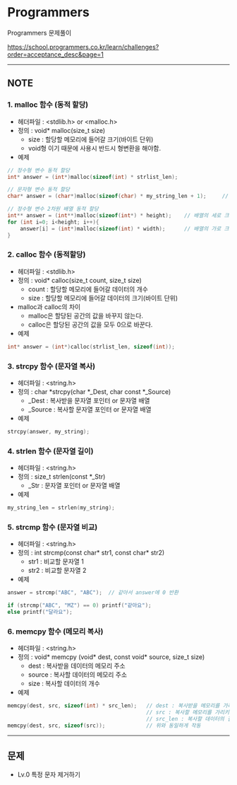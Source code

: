 # Programmers

Programmers 문제풀이

https://school.programmers.co.kr/learn/challenges?order=acceptance_desc&page=1

------


## NOTE


### 1. malloc 함수 (동적 할당)

- 헤더파일 : <stdlib.h> or <malloc.h>
- 정의 : void* malloc(size_t size)
    - size : 할당할 메모리에 들어갈  크기(바이트 단위)
    - void형 이기 때문에 사용시 반드시 형변환을 해야함.
- 예제

```c
// 정수형 변수 동적 할당
int* answer = (int*)malloc(sizeof(int) * strlist_len);

// 문자형 변수 동적 할당
char* answer = (char*)malloc(sizeof(char) * my_string_len + 1);     // char는 1바이트라서 sizeof(char)를 생략해도 무관

// 정수형 변수 2차원 배열 동적 할당
int** answer = (int**)malloc(sizeof(int*) * height);    // 배열의 세로 크기 height
for (int i=0; i<height; i++){
    answer[i] = (int*)malloc(sizeof(int) * width);      // 배열의 가로 크기 width
}
```


### 2. calloc 함수 (동적할당)

- 헤더파일 : <stdlib.h>
- 정의 : void* calloc(size_t count, size_t size)
    - count : 할당할 메모리에 들어갈 데이터의 개수
    - size : 할당할 메모리에 들어갈 데이터의 크기(바이트 단위)
- malloc과 calloc의 차이
    - malloc은 할당된 공간의 값을 바꾸지 않는다.
    - calloc은 할당된 공간의 값을 모두 0으로 바꾼다.
- 예제

```c
int* answer = (int*)calloc(strlist_len, sizeof(int));
```


### 3. strcpy 함수 (문자열 복사)
- 헤더파일 : <string.h>
- 정의 : char *strcpy(char *_Dest, char const *_Source)
    - _Dest : 복사받을 문자열 포인터 or 문자열 배열
    - _Source : 복사할 문자열 포인터 or 문자열 배열
- 예제

```c
strcpy(answer, my_string);
```


### 4. strlen 함수 (문자열 길이)

- 헤더파일 : <string.h>
- 정의 : size_t strlen(const *_Str)
    - _Str : 문자열 포인터 or 문자열 배열
- 예제

```c
my_string_len = strlen(my_string);
```


### 5. strcmp 함수 (문자열 비교) 
- 헤더파일 : <string.h>
- 정의 : int strcmp(const char* str1, const char* str2)
    - str1 : 비교할 문자열 1
    - str2 : 비교할 문자열 2
- 예제

```c
answer = strcmp("ABC", "ABC");  // 같아서 answer에 0 반환

if (strcmp("ABC", "MZ") == 0) printf("같아요");
else printf("달라요");
```


### 6. memcpy 함수 (메모리 복사)
- 헤더파일 : <string.h>
- 정의 : void* memcpy (void* dest, const void* source, size_t size)
    - dest : 복사받을 데이터의 메모리 주소
    - source : 복사할 데이터의 메모리 주소
    - size : 복사할 데이터의 개수
- 예제

```c
memcpy(dest, src, sizeof(int) * src_len);   // dest : 복사받을 메모리를 가리키는 포인터
                                            // src : 복사할 메모리를 가리키는 포인터
                                            // src_len : 복사할 데이터의 길이
memcpy(dest, src, sizeof(src));             // 위와 동일하게 작동
```


------


## 문제
- Lv.0 특정 문자 제거하기
